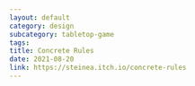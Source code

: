 ```yaml
---
layout: default
category: design
subcategory: tabletop-game
tags:
title: Concrete Rules
date: 2021-08-20
link: https://steinea.itch.io/concrete-rules
---
```

